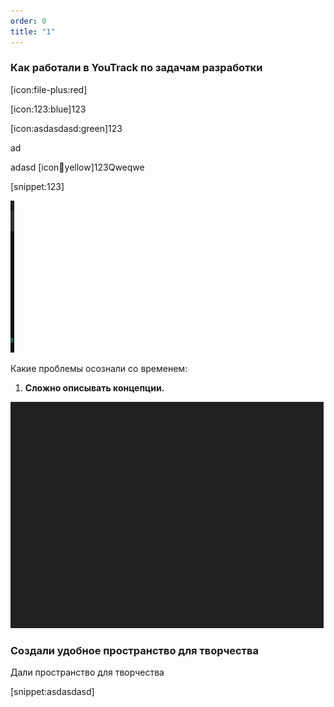 ```yaml
---
order: 0
title: "1"
---
```


### Как работали в YouTrack по задачам разработки

[icon:file-plus:red]

[icon:123:blue]123

[icon:asdasdasd:green]123

ad

adasd [icon:apple:yellow]123Qweqwe

[snippet:123]

![](./new_article_0.png)

Какие проблемы осознали со временем:

1. **Сложно описывать концепции.**

![](./new_article_0-2.png)

### Создали удобное пространство для творчества

Дали пространство для творчества



[snippet:asdasdasd]